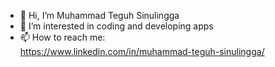 - 👋 Hi, I’m Muhammad Teguh Sinulingga
- 👀 I’m interested in coding and developing apps
- 📫 How to reach me:  
      https://www.linkedin.com/in/muhammad-teguh-sinulingga/
